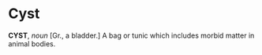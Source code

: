 # Cyst

**CYST**, _noun_ \[Gr., a bladder.\] A bag or tunic which includes morbid matter in animal bodies.